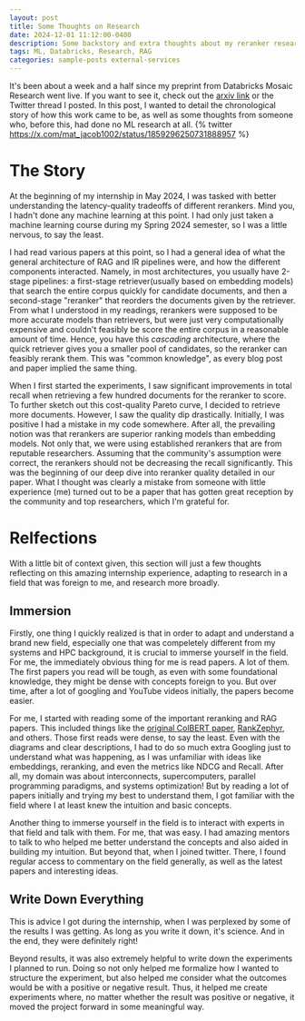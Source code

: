 ```yaml
---
layout: post
title: Some Thoughts on Research
date: 2024-12-01 11:12:00-0400
description: Some backstory and extra thoughts about my reranker research
tags: ML, Databricks, Research, RAG
categories: sample-posts external-services
---
```


It's been about a week and a half since my preprint from Databricks Mosaic Research went live. If you want to see it, check out the [arxiv link](https://arxiv.org/abs/2411.11767) or the Twitter thread I posted.
In this post, I wanted to detail the chronological story of how this work came to be, as well as some thoughts from someone who, before this, had done no ML research at all.
{% twitter https://x.com/mat_jacob1002/status/1859296250731888957 %}

# The Story
At the beginning of my internship in May 2024, I was tasked with better understanding the latency-quality tradeoffs of different rerankers. Mind you, I hadn't done any machine learning at this point. I had only just taken a machine learning course during my Spring 2024 semester, so I was a little nervous, to say the least.

I had read various papers at this point, so I had a general idea of what the general architecture of RAG and IR pipelines were, and how the different components interacted. Namely, in most architectures, you usually have 2-stage pipelines: a first-stage retriever(usually based on embedding models) that search the entire corpus quickly for candidate documents, and then a second-stage "reranker" that reorders the documents given by the retriever. From what I understood in my readings, rerankers were supposed to be more accurate models than retrievers, but were just very computationally expensive and couldn't feasibly be score the entire corpus in a reasonable amount of time. Hence, you have this _cascading_ architecture, where the quick retriever gives you a smaller pool of candidates, so the reranker can feasibly rerank them. This was "common knowledge", as every blog post and paper implied the same thing.

When I first started the experiments, I saw significant improvements in total recall when retrieving a few hundred documents for the reranker to score. To further sketch out this cost-quality Pareto curve, I decided to retrieve more documents. However, I saw the quality dip drastically. Initially, I was positive I had a mistake in my code somewhere. After all, the prevailing notion was that rerankers are superior ranking models than embedding models. Not only that, we were using established rerankers that are from reputable researchers. Assuming that the community's assumption were correct, the rerankers should not be decreasing the recall significantly. This was the beginning of our deep dive into reranker quality detailed in our paper. What I thought was clearly a mistake from someone with little experience (me) turned out to be a paper that has gotten great reception by the community and top researchers, which I'm grateful for.

# Relfections

With a little bit of context given, this section will just a few thoughts reflecting on this amazing internship experience, adapting to research in a field that was foreign to me, and research more broadly.

## Immersion
Firstly, one thing I quickly realized is that in order to adapt and understand a brand new field, especially one that was compeletely different from my systems and HPC background, it is crucial to immerse yourself in the field. For me, the immediately obvious thing for me is
read papers. A lot of them. The first papers you read will be tough, as even with some foundational knowledge, they might be dense with concepts foreign to you. But over time, after a lot of googling and YouTube videos initially, the papers become easier.

For me, I started with reading some of the important reranking and RAG papers. This included things like the [original ColBERT paper](https://arxiv.org/abs/2004.12832), [RankZephyr](https://arxiv.org/abs/2312.02724), and others. Those first reads were dense, to say the least. Even with the diagrams and clear descriptions, I had to do so much extra Googling just to understand what was happening, as I was unfamiliar with ideas like embeddings, reranking, and even the metrics like NDCG and Recall. After all, my domain was about interconnects, supercomputers, parallel programming paradigms, and systems optimization! But by reading a lot of papers initially and trying my best to understand them, I got familiar with the field where I at least knew the intuition and basic concepts. 

Another thing to immerse yourself in the field is to interact with experts in that field and talk with them. For me, that was easy. I had amazing mentors to talk to who helped me better understand the concepts and also aided in building my intuition. But beyond that, when I joined twitter. There, I found regular access to commentary on the field generally, as well as the latest papers and interesting ideas. 

## Write Down Everything

This is advice I got during the internship, when I was perplexed by some of the results I was getting. As long as you write it down,
it's science. And in the end, they were definitely right!

Beyond results, it was also extremely helpful to write down the experiments I planned to run. Doing so not only helped me formalize how
I wanted to structure the experiment, but also helped me consider what the outcomes would be with a positive or negative result.
Thus, it helped me create experiments where, no matter whether the result was positive or negative, it moved the project forward
in some meaningful way.

